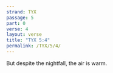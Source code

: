 ```yaml
---
strand: TYX
passage: 5
part: 0
verse: 4
layout: verse
title: "TYX 5:4"
permalink: /TYX/5/4/
---
```

But despite the nightfall, the air is warm.
